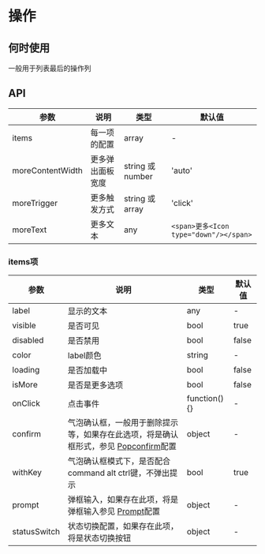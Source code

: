 # 操作

## 何时使用
一般用于列表最后的操作列

## API

参数|说明|类型|默认值
---|---|---|---
items | 每一项的配置 | array | -
moreContentWidth | 更多弹出面板宽度 | string 或 number | 'auto'
moreTrigger | 更多触发方式 | string 或 array | 'click'
moreText | 更多文本 | any | `<span>更多<Icon type="down"/></span>`

### items项

参数|说明|类型|默认值
---|---|---|---
label | 显示的文本 | any | -
visible | 是否可见 | bool | true
disabled | 是否禁用 | bool | false
color | label颜色 | string | -
loading | 是否加载中 | bool | false
isMore | 是否是更多选项 | bool | false
onClick | 点击事件 | function() {} | -
confirm | 气泡确认框，一般用于删除提示等，如果存在此选项，将是确认框形式，参见 [Popconfirm](http://ant-design.gitee.io/components/popconfirm-cn/)配置 | object | -
withKey | 气泡确认框模式下，是否配合 command alt ctrl键，不弹出提示 | bool | true
prompt | 弹框输入，如果存在此项，将是弹框输入参见 [Prompt](/example/prompt)配置 | object | -
statusSwitch | 状态切换配置，如果存在此项，将是状态切换按钮 | object | -

